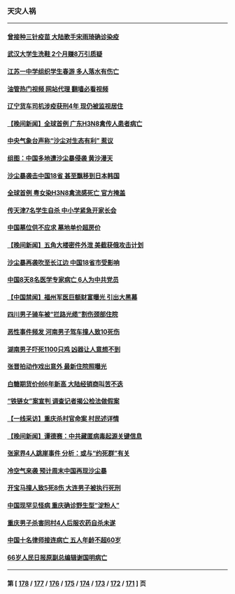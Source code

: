 ### 天灾人祸
---
#### [曾接种三针疫苗 大陆歌手宋雨琦确诊染疫](../../pages/ncid280/n13973539.md?04160845) 
#### [武汉大学生洗鞋 2个月赚8万引质疑](../../pages/ncid280/n13973648.md?04160845) 
#### [江苏一中学组织学生春游 多人落水有伤亡](../../pages/ncid280/n13973551.md?04160845) 
#### [油管热门视频 网站代理 翻墙必看视频](http://138.2.39.72:81/youtube.html?epic-marker?04160845)
#### [辽宁货车司机涉疫获刑4年 现仍被监视居住](../../pages/ncid280/n13972341.md?04160845) 
#### [【晚间新闻】全球首例 广东H3N8禽传人患者病亡](../../pages/ncid280/n13971910.md?04160845) 
#### [中央气象台声称“沙尘对生态有利” 惹议](../../pages/ncid280/n13971520.md?04160845) 
#### [组图：中国多地遭沙尘暴侵袭 黄沙漫天](../../pages/ncid280/n13971146.md?04160845) 
#### [沙尘暴袭击中国18省 甚至飘移到日本韩国](../../pages/ncid280/n13971270.md?04160845) 
#### [全球首例 粤女染H3N8禽流感死亡 官方掩盖](../../pages/ncid280/n13970852.md?04160845) 
#### [传天津7名学生自杀 中小学紧急开家长会](../../pages/ncid280/n13970911.md?04160845) 
#### [中国墓位供不应求 墓地单价超房价](../../pages/ncid280/n13969889.md?04160845) 
#### [【晚间新闻】五角大楼密件外泄 美截获俄攻击计划](../../pages/ncid280/n13970351.md?04160845) 
#### [沙尘暴再袭吹至长江边 中国18省市受影响](../../pages/ncid280/n13970109.md?04160845) 
#### [中国8天8名医学专家病亡 6人为中共党员](../../pages/ncid280/n13970005.md?04160845) 
#### [【中国禁闻】福州军医巨额财富曝光 引出大黑幕](../../pages/ncid280/n13969636.md?04160845) 
#### [四川男子骑车被“拦路光缆”割伤颈部住院](../../pages/ncid280/n13969319.md?04160845) 
#### [恶性事件频发 河南男子驾车撞人致10死伤](../../pages/ncid280/n13969281.md?04160845) 
#### [湖南男子吓死1100只鸡 凶器让人意想不到](../../pages/ncid280/n13969165.md?04160845) 
#### [张晋拍动作戏出意外 最新住院照曝光](../../pages/ncid280/n13969104.md?04160845) 
#### [白糖期货价创6年新高 大陆经销商叫苦不迭](../../pages/ncid280/n13968530.md?04160845) 
#### [“铁链女”案宣判 调查记者揭公检法做假案](../../pages/ncid280/n13968268.md?04160845) 
#### [【一线采访】重庆杀村官命案 村民述详情](../../pages/ncid280/n13968295.md?04160845) 
#### [【晚间新闻】谭德赛：中共藏匿病毒起源关键信息](../../pages/ncid280/n13968013.md?04160845) 
#### [张家界4人跳崖事件 分析：或与“约死群”有关](../../pages/ncid280/n13967610.md?04160845) 
#### [冷空气来袭 预计周末中国再现沙尘暴](../../pages/ncid280/n13967395.md?04160845) 
#### [开宝马撞人致5死8伤 大连男子被执行死刑](../../pages/ncid280/n13967387.md?04160845) 
#### [中国现罕见怪病 重庆确诊野生型“淀粉人”](../../pages/ncid280/n13967356.md?04160845) 
#### [重庆男子杀害同村4人后服农药自杀未遂](../../pages/ncid280/n13967090.md?04160845) 
#### [中国十名律师接连病亡 五人年龄不超60岁](../../pages/ncid280/n13966904.md?04160845) 
#### [66岁人民日报原副总编辑谢国明病亡](../../pages/ncid280/n13966826.md?04160845) 

---
#### 第 [ [178](./178.md?04160845) / [177](./177.md?04160845) / [176](./176.md?04160845) / [175](./175.md?04160845) / [174](./174.md?04160845) / [173](./173.md?04160845) / [172](./172.md?04160845) / [171](./171.md?04160845) ] 页
